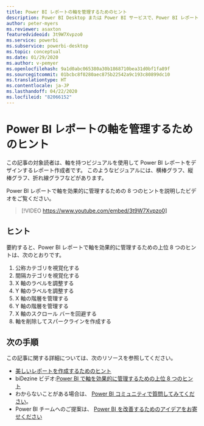 ```yaml
---
title: Power BI レポートの軸を管理するためのヒント
description: Power BI Desktop または Power BI サービスで、Power BI レポートのビジュアルの軸を効果的に管理するための 8 つのヒントです。
author: peter-myers
ms.reviewer: asaxton
featuredvideoid: 3t9W7Xvpzo0
ms.service: powerbi
ms.subservice: powerbi-desktop
ms.topic: conceptual
ms.date: 01/29/2020
ms.author: v-pemyer
ms.openlocfilehash: 9a1d0abc065380a30b1868710bea31d0bf1fa89f
ms.sourcegitcommit: 01bcbc8f0280aec875b22542a9c193c80899dc10
ms.translationtype: HT
ms.contentlocale: ja-JP
ms.lasthandoff: 04/22/2020
ms.locfileid: "82066152"
---
```

# <a name="tips-to-manage-axes-in-power-bi-reports"></a>Power BI レポートの軸を管理するためのヒント

この記事の対象読者は、軸を持つビジュアルを使用して Power BI レポートをデザインするレポート作成者です。 このようなビジュアルには、横棒グラフ、縦棒グラフ、折れ線グラフなどがあります。

Power BI レポートで軸を効果的に管理するための 8 つのヒントを説明したビデオをご覧ください。

> [!VIDEO https://www.youtube.com/embed/3t9W7Xvpzo0]

## <a name="tips"></a>ヒント

要約すると、Power BI レポートで軸を効果的に管理するための上位 8 つのヒントは、次のとおりです。

1. 公称カテゴリを視覚化する
1. 間隔カテゴリを視覚化する
1. X 軸のラベルを調整する
1. Y 軸のラベルを調整する
1. X 軸の階層を管理する
1. Y 軸の階層を管理する
1. X 軸のスクロール バーを回避する
1. 軸を削除してスパークラインを作成する

## <a name="next-steps"></a>次の手順

この記事に関する詳細については、次のリソースを参照してください。

- [美しいレポートを作成するためのヒント](../desktop-tips-and-tricks-for-creating-reports.md)
- biDezine ビデオ:[Power BI で軸を効果的に管理するための上位 8 つのヒント](https://www.youtube.com/watch?v=3t9W7Xvpzo0)
- わからないことがある場合は、 [Power BI コミュニティで質問してみてください](https://community.powerbi.com/)。
- Power BI チームへのご提案は、 [Power BI を改善するためのアイデアをお寄せください](https://ideas.powerbi.com)
